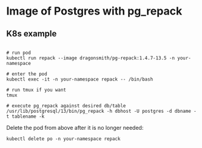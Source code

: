 # Image of Postgres with pg_repack

## K8s example

```shell

# run pod
kubectl run repack --image dragonsmith/pg-repack:1.4.7-13.5 -n your-namespace

# enter the pod
kubectl exec -it -n your-namespace repack -- /bin/bash

# run tmux if you want
tmux

# execute pg_repack against desired db/table
/usr/lib/postgresql/13/bin/pg_repack -h dbhost -U postgres -d dbname -t tablename -k
```

Delete the pod from above after it is no longer needed:

```shell
kubectl delete po -n your-namespace repack
```
